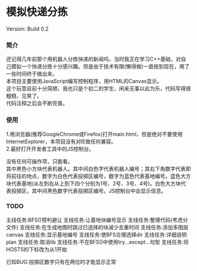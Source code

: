 # 模拟快递分拣
Version: Build 0.2

### 简介
还记得几年前那个用机器人分拣快递的新闻吗，当时我正在学习C++基础，对自己模拟一个快递分拣十分感兴趣。但是由于技术有限(懒得做)一直拖到现在，用了一些时间终于做出来。  
本项目主要使用JavaScript编写控制程序，用HTML的Canvas显示。  
这个玩意目前十分简陋，我也只是个初二的学生，闲来无事以此为乐，代码写得很粗糙，见笑了。  
代码注释之后会不断完善。

### 使用
1.用浏览器(推荐GoogleChrome或Firefox)打开main.html，但是绝对不要使用InternetExplorer，本项目没有对IE做任何兼容。  
2.最好打开开发者工具中的JS控制台。  
  
没有任何可操作项，只能看。  
其中黑色小方块代表机器人。其中间白色字代表机器人编号；其右下角数字代表即将前往的地点，数字为白色代表投掷区编号，数字为蓝色代表基地编号。蓝色大方块代表基地(从左到右从上到下四个分别为1号、2号、3号、4号)。白色大方块代表投掷区，其中间黑色数字代表投掷区编号。JS控制台中会显示信息。  

### TODO
主线任务:BFS()预判避让
支线任务:让基地块编号显示
支线任务:整理代码(考虑分文件)
支线任务:在生成地图时跳过已选择的块减少去重时间
支线任务:添加多图层canvas
支线任务:显示基地编号
支线任务:使BFS合理选择dir
支线任务:详细说明plan
支线任务:取消lib
支线任务:不在BFS()中使用try...except...句型
支线任务:将HOSTS的下标改为从1开始

已知BUG:投掷区数字只有在两位时才能显示正常
